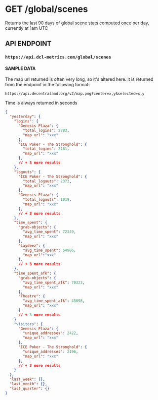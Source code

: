 # GET /global/scenes

Returns the last 90 days of global scene stats computed once per day, currently at 1am UTC

## API ENDPOINT

### `https://api.dcl-metrics.com/global/scenes`

#### SAMPLE DATA

The map url returned is often very long, so it's altered here. it is returned
from the endpoint in the following format:

`https://api.decentraland.org/v2/map.png?center=x,y&selected=x,y`

Time is always returned in seconds

``` json
{
  "yesterday": {
    "logins": {
      "Genesis Plaza": {
        "total_logins": 2283,
        "map_url": "xxx"
      },
      "ICE Poker - The Stronghold": {
        "total_logins": 2161,
        "map_url": "xxx"
      },
      // + 3 more results
    },
    "logouts": {
      "ICE Poker - The Stronghold": {
        "total_logouts": 2373,
        "map_url": "xxx"
      },
      "Genesis Plaza": {
        "total_logouts": 1019,
        "map_url": "xxx"
      },
      // + 3 more results
    },
    "time_spent": {
      "grab-objects": {
        "avg_time_spent": 72349,
        "map_url": "xxx"
      },
      "Laydeez": {
        "avg_time_spent": 54966,
        "map_url":"xxx"
      },
      // + 3 more results
    },
    "time_spent_afk": {
      "grab-objects": {
        "avg_time_spent_afk": 70323,
        "map_url": "xxx"
      },
      "Theatre": {
        "avg_time_spent_afk": 45098,
        "map_url": "xxx"
      }
      // + 3 more results
    }
    "visitors": {
      "Genesis Plaza": {
        "unique_addresses": 2422,
        "map_url": "xxx"
      },
      "ICE Poker - The Stronghold": {
        "unique_addresses": 2196,
        "map_url": "xxx"
      },
      // + 3 more results
    }
  },
  "last_week": {},
  "last_month": {},
  "last_quarter": {}
}
```

